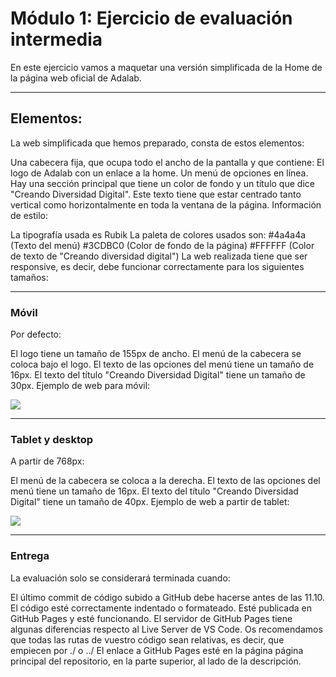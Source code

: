 # Módulo 1: Ejercicio de evaluación intermedia

En este ejercicio vamos a maquetar una versión simplificada de la Home de la página web oficial de Adalab.

---

## Elementos:

La web simplificada que hemos preparado, consta de estos elementos:

Una cabecera fija, que ocupa todo el ancho de la pantalla y que contiene:
El logo de Adalab con un enlace a la home.
Un menú de opciones en línea.
Hay una sección principal que tiene un color de fondo y un título que dice "Creando Diversidad Digital". Este texto tiene que estar centrado tanto vertical como horizontalmente en toda la ventana de la página.
Información de estilo:

La tipografía usada es Rubik
La paleta de colores usados son:
#4a4a4a (Texto del menú)
#3CDBC0 (Color de fondo de la página)
#FFFFFF (Color de texto de "Creando diversidad digital")
La web realizada tiene que ser responsive, es decir, debe funcionar correctamente para los siguientes tamaños:

---

### Móvil

Por defecto:

El logo tiene un tamaño de 155px de ancho.
El menú de la cabecera se coloca bajo el logo.
El texto de las opciones del menú tiene un tamaño de 16px.
El texto del título "Creando Diversidad Digital" tiene un tamaño de 30px.
Ejemplo de web para móvil:

![](https://i.imgur.com/1OXrZAG.png)

---

### Tablet y desktop

A partir de 768px:

El menú de la cabecera se coloca a la derecha.
El texto de las opciones del menú tiene un tamaño de 16px.
El texto del título "Creando Diversidad Digital" tiene un tamaño de 40px.
Ejemplo de web a partir de tablet:

![](https://i.imgur.com/ANjq4f7.png)

---

### Entrega

La evaluación solo se considerará terminada cuando:

El último commit de código subido a GitHub debe hacerse antes de las 11.10.
El código esté correctamente indentado o formateado.
Esté publicada en GitHub Pages y esté funcionando. El servidor de GitHub Pages tiene algunas diferencias respecto al Live Server de VS Code. Os recomendamos que todas las rutas de vuestro código sean relativas, es decir, que empiecen por ./ o ../
El enlace a GitHub Pages esté en la página página principal del repositorio, en la parte superior, al lado de la descripción.
